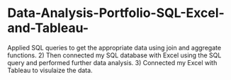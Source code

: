 # Data-Analysis-Portfolio-SQL-Excel-and-Tableau-
Applied SQL queries to get the appropriate data using join and aggregate functions. 
2) Then connected my SQL database with Excel using the SQL query and performed further data analysis.
3) Connected my Excel with Tableau to visulaize the data. 
